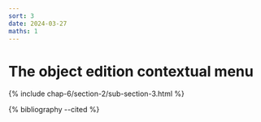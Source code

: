 ```yaml
---
sort: 3
date: 2024-03-27
maths: 1
---
```


# The object edition contextual menu

{% include chap-6/section-2/sub-section-3.html %}

{% bibliography --cited %}

